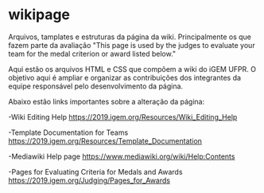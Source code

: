 # wikipage
Arquivos, tamplates e estruturas da página da wiki. Principalmente os que fazem parte da avaliação "This page is used by the judges to evaluate your team for the medal criterion or award listed below."

Aqui estão os arquivos HTML e CSS que compõem a wiki do iGEM UFPR.
O objetivo aqui é ampliar e organizar as contribuições dos integrantes da equipe responsável pelo desenvolvimento da página.

Abaixo estão links importantes sobre a alteração da página:

-Wiki Editing Help
https://2019.igem.org/Resources/Wiki_Editing_Help

-Template Documentation for Teams
https://2019.igem.org/Resources/Template_Documentation

-Mediawiki Help page
https://www.mediawiki.org/wiki/Help:Contents

-Pages for Evaluating Criteria for Medals and Awards
https://2019.igem.org/Judging/Pages_for_Awards

